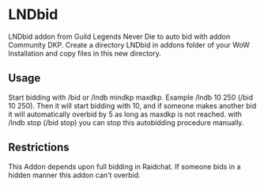 # LNDbid
LNDbid addon from Guild Legends Never Die to auto bid with addon Community DKP. Create a directory LNDbid in addons folder of your WoW Installation and copy files in this new directory.
## Usage
Start bidding with /bid or /lndb mindkp maxdkp. Example /lndb 10 250 (/bid 10 250).
Then it will start bidding with 10, and if someone makes another bid it will automatically overbid by 5 as long as maxdkp is not reached.
with /lndb stop (/bid stop) you can stop this autobidding procedure manually.
## Restrictions
This Addon depends upon full bidding in Raidchat. If someone bids in a hidden manner this addon can't overbid. 
